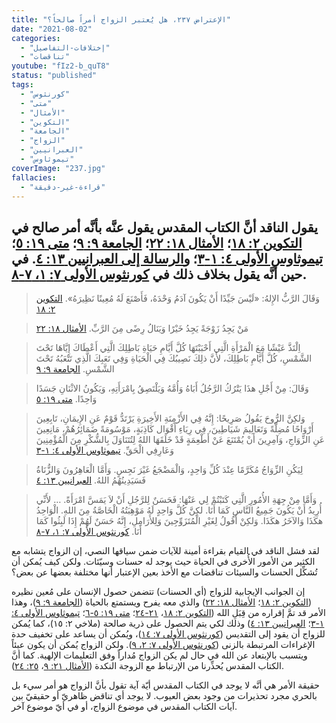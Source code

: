 ```yaml
---
title: "الإعتراض ٢٣٧، هل يُعتبر الزواج أمراً صالحاً؟"
date: "2021-08-02"
categories:
  - "إختلافات-التفاصيل"
  - "تناقضات"
youtube: "fIz2-b_quT8"
status: "published"
tags:
  - "كورنثوس"
  - "متى"
  - "الأمثال"
  - "التكوين"
  - "الجامعة"
  - "الزواج"
  - "العبرانيين"
  - "تيموثاوس"
coverImage: "237.jpg"
fallacies:
  - "قراءة-غير-دقيقة"
---
```


## **يقول الناقد أنَّ الكتاب المقدس يقول عنَّه بأنَّه أمر صالح في [التكوين ٢: ١٨](https://www.bible.com//bible/101/gen.2.18)؛ [الأمثال ١٨: ٢٢](https://www.bible.com//bible/101/PRO.18.22)؛ [الجامعة ٩: ٩](https://www.bible.com//bible/101/ECC.9.9)؛ [متى ١٩: ٥](https://www.bible.com//bible/101/MAT.19.5)؛ [تيموثاوس الأولى ٤: ١-٣](https://www.bible.com//bible/101/1TI.4.1-3)؛ و[الرسالة إلى العبرانيين ١٣: ٤](https://www.bible.com//bible/101/HEB.13.4). في حين أنَّه يقول بخلاف ذلك في [كورنثوس الأولى ٧: ١، ٧-٨](https://www.bible.com//bible/101/1CO.7.1,7-8).**

> وَقَالَ الرَّبُّ الإِلهُ: «لَيْسَ جَيِّدًا أَنْ يَكُونَ آدَمُ وَحْدَهُ، فَأَصْنَعَ لَهُ مُعِينًا نَظِيرَهُ». [التكوين ٢: ١٨](https://www.bible.com//bible/101/gen.2.18)

> مَنْ يَجِدُ زَوْجَةً يَجِدُ خَيْرًا وَيَنَالُ رِضًى مِنَ الرَّبِّ. [الأمثال ١٨: ٢٢](https://www.bible.com//bible/101/PRO.18.22)

> اِلْتَذَّ عَيْشًا مَعَ الْمَرْأَةِ الَّتِي أَحْبَبْتَهَا كُلَّ أَيَّامِ حَيَاةِ بَاطِلِكَ الَّتِي أَعْطَاكَ إِيَّاهَا تَحْتَ الشَّمْسِ، كُلَّ أَيَّامِ بَاطِلِكَ، لأَنَّ ذلِكَ نَصِيبُكَ فِي الْحَيَاةِ وَفِي تَعَبِكَ الَّذِي تَتْعَبُهُ تَحْتَ الشَّمْسِ. [الجامعة ٩: ٩](https://www.bible.com//bible/101/ECC.9.9)

> وَقَالَ: مِنْ أَجْلِ هذَا يَتْرُكُ الرَّجُلُ أَبَاهُ وَأُمَّهُ وَيَلْتَصِقُ بِامْرَأَتِهِ، وَيَكُونُ الاثْنَانِ جَسَدًا وَاحِدًا. [متى ١٩: ٥](https://www.bible.com//bible/101/MAT.19.5)

> وَلكِنَّ الرُّوحَ يَقُولُ صَرِيحًا: إِنَّهُ فِي الأَزْمِنَةِ الأَخِيرَةِ يَرْتَدُّ قَوْمٌ عَنِ الإِيمَانِ، تَابِعِينَ أَرْوَاحًا مُضِلَّةً وَتَعَالِيمَ شَيَاطِينَ، فِي رِيَاءِ أَقْوَال كَاذِبَةٍ، مَوْسُومَةً ضَمَائِرُهُمْ، مَانِعِينَ عَنِ الزِّوَاجِ، وَآمِرِينَ أَنْ يُمْتَنَعَ عَنْ أَطْعِمَةٍ قَدْ خَلَقَهَا اللهُ لِتُتَنَاوَلَ بِالشُّكْرِ مِنَ الْمُؤْمِنِينَ وَعَارِفِي الْحَقِّ. [تيموثاوس الأولى ٤: ١-٣](https://www.bible.com//bible/101/1TI.4.1-3)

> لِيَكُنِ الزِّوَاجُ مُكَرَّمًا عِنْدَ كُلِّ وَاحِدٍ، وَالْمَضْجَعُ غَيْرَ نَجِسٍ. وَأَمَّا الْعَاهِرُونَ وَالزُّنَاةُ فَسَيَدِينُهُمُ اللهُ. [العبرانيين ١٣: ٤](https://www.bible.com//bible/101/HEB.13.4)

> وَأَمَّا مِنْ جِهَةِ الأُمُورِ الَّتِي كَتَبْتُمْ لِي عَنْهَا: فَحَسَنٌ لِلرَّجُلِ أَنْ لاَ يَمَسَّ امْرَأَةً. … لأَنِّي أُرِيدُ أَنْ يَكُونَ جَمِيعُ النَّاسِ كَمَا أَنَا. لكِنَّ كُلَّ وَاحِدٍ لَهُ مَوْهِبَتُهُ الْخَاصَّةُ مِنَ اللهِ. الْوَاحِدُ هكَذَا وَالآخَرُ هكَذَا. وَلكِنْ أَقُولُ لِغَيْرِ الْمُتَزَوِّجِينَ وَلِلأَرَامِلِ، إِنَّهُ حَسَنٌ لَهُمْ إِذَا لَبِثُوا كَمَا أَنَا. [كورنثوس الأولى ٧: ١، ٧-٨](https://www.bible.com//bible/101/1CO.7.1,7-8)

لقد فشل الناقد في القيام بقراءة أمينة للآيات ضمن سياقها النصي، إن الزواج يتشابه مع الكثير من الأمور الأُخرى في الحياة حيث يوجد له حسنات وسيّئات. ولكن كيف يُمكن أن تُشكِّل الحسنات والسيئات تناقضات مع الأخذ بعين الإعتبار أنها مختلفة بعضها عن بعض؟

إن الجوانب الإيجابية للزواج (أي الحسنات) تتضمن حصول الإنسان على مُعين نظيره ([التكوين ٢: ١٨](https://www.bible.com//bible/101/gen.2.18)؛ [الأمثال ١٨: ٢٢](https://www.bible.com//bible/101/PRO.18.22)) والذي معه يفرح ويستمتع بالحياة ([الجامعة ٩: ٩](https://www.bible.com//bible/101/ECC.9.9))، وهذا الأمر قد تمَّ إقراره من قِبَلِ الله ([التكوين ٢: ١٨](https://www.bible.com//bible/101/gen.2.18)، [٢١-٢٤](https://www.bible.com//bible/101/gen.2.21-24)؛ [متى ١٩: ٥-٦](https://www.bible.com//bible/101/MAT.19.5-6)؛ [تيموثاوس الأولى ٤: ١-٣](https://www.bible.com//bible/101/1TI.4.1-3)؛ [العبرانيين ١٣: ٤](https://www.bible.com//bible/101/HEB.13.4)) وذلك لكي يتم الحصول على ذرية صالحة (ملاخي ٢: ١٥)، كما يُمكن للزواج أن يقود إلى التقديس ([كورنثوس الأولى ٧: ١٤](https://www.bible.com//bible/101/1CO.7.14))، ويُمكن أن يساعد على تخفيف حدة الإغراءات المرتبطة بالزنى ([كورنثوس الأولى ٧: ٢، ٩](https://www.bible.com//bible/101/1CO.7.2,9)). ولكن الزواج يُمكن أن يكون عبئاً ويتسبب بالإبتعاد عن الله في حال لم يكن الزواج مُداراً وفق التعليمات الإلهية. كما أنَّ الكتاب المقدس يُحذِّرنا من الإرتباط مع الزوجة النكدة ([الأمثال ٢١: ٩](https://www.bible.com//bible/101/PRO.21.9)، [٢٥: ٢٤](https://www.bible.com//bible/101/PRO.25.24)).

حقيقة الأمر هي أنَّه لا يوجد في الكتاب المقدس أيّة آية تقول بأنَّ الزواج هو أمر سيء بل بالحري مجرد تحذيرات من وجود بعض العيوب. لا يوجد أي تناقض ظاهريّ أو حقيقيّ بين آيات الكتاب المقدس في موضوع الزواج، أو في أيّ موضوع آخر.
